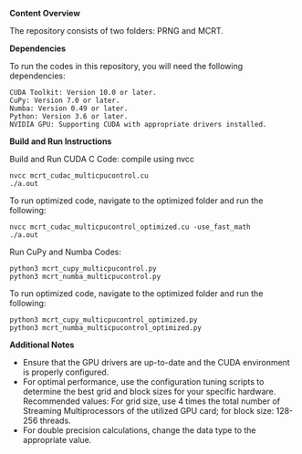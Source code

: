**Content Overview**

The repository consists of two folders: PRNG and MCRT.

**Dependencies**

To run the codes in this repository, you will need the following dependencies:

    CUDA Toolkit: Version 10.0 or later.
    CuPy: Version 7.0 or later.
    Numba: Version 0.49 or later.
    Python: Version 3.6 or later.
    NVIDIA GPU: Supporting CUDA with appropriate drivers installed.

**Build and Run Instructions**

Build and Run CUDA C Code: compile using nvcc

    nvcc mcrt_cudac_multicpucontrol.cu
    ./a.out

To run optimized code, navigate to the optimized folder and run the following:
    
    nvcc mcrt_cudac_multicpucontrol_optimized.cu -use_fast_math
    ./a.out

Run CuPy and Numba Codes:

    python3 mcrt_cupy_multicpucontrol.py
    python3 mcrt_numba_multicpucontrol.py

To run optimized code, navigate to the optimized folder and run the following:

    python3 mcrt_cupy_multicpucontrol_optimized.py
    python3 mcrt_numba_multicpucontrol_optimized.py

**Additional Notes**

- Ensure that the GPU drivers are up-to-date and the CUDA environment is properly configured.
- For optimal performance, use the configuration tuning scripts to determine the best grid and block sizes for your specific hardware. Recommended values: For grid size, use 4 times the total number of Streaming Multiprocessors
of the utilized GPU card; for block size: 128-256 threads.
- For double precision calculations, change the data type to the appropriate value. 
